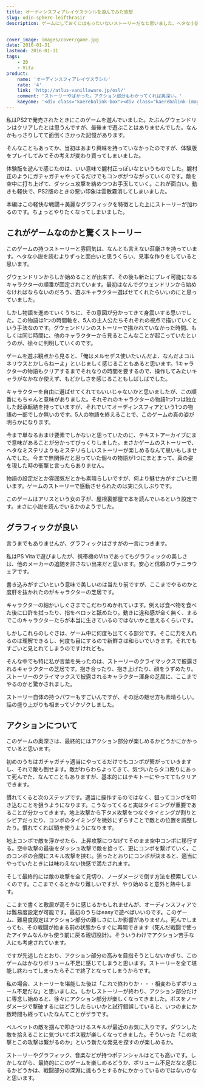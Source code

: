 ```yaml
---
title: オーディンスフィアレイヴスラシルを遊んでみた感想
slug: odin-sphere-leifthrasir
description: ゲームにしておくにはもったいないストーリーだなと思いました。ヘタな小説を読むより面白いストーリー。言うまでもなくこだわりぬかれた美麗なグラフィック。それに軽快な戦闘アクションが加わるのだから面白くないわけがありません。


cover_image: images/cover/game.jpg
date: 2016-01-31
lastmod: 2016-01-31
tags: 
    - 2D
    - Vita
product:
    name: 'オーディンスフィアレイヴスラシル'
    rate: '4'
    link: 'http://atlus-vanillaware.jp/osl/'
    comment: 'ストーリーやばかった。アクション部分もわかってくれば奥深い。'
    kaeyome: '<div class="kaerebalink-box"><div class="kaerebalink-image"><a href="http://www.amazon.co.jp/exec/obidos/ASIN/B011TM800O/illusionspace-22/ref=nosim/" target="_blank" rel="nofollow" ><img src="http://ecx.images-amazon.com/images/I/61dchKsZOqL._SL160_.jpg" style="border: none;" /></a></div><div class="kaerebalink-info"><div class="kaerebalink-name"><a href="http://www.amazon.co.jp/exec/obidos/ASIN/B011TM800O/illusionspace-22/ref=nosim/" target="_blank" rel="nofollow" >オーディンスフィア レイヴスラシル</a><div class="kaerebalink-powered-date">posted with <a href="http://kaereba.com" rel="nofollow" target="_blank">カエレバ</a></div></div><div class="kaerebalink-detail"> アトラス 2016-01-14    </div><div class="kaerebalink-link1"><div class="shoplinkamazon"><a href="http://www.amazon.co.jp/gp/search?keywords=%83I%81%5B%83f%83B%83%93%83X%83t%83B%83A%83%8C%83C%83%94%83X%83%89%83V%83%8B&__mk_ja_JP=%83J%83%5E%83J%83i&tag=illusionspace-22" target="_blank" rel="nofollow" >Amazon</a></div><div class="shoplinkrakuten"><a href="http://hb.afl.rakuten.co.jp/hgc/0e95387f.f2aef20d.0e953880.25e412bd/?pc=http%3A%2F%2Fsearch.rakuten.co.jp%2Fsearch%2Fmall%2F%25E3%2582%25AA%25E3%2583%25BC%25E3%2583%2587%25E3%2582%25A3%25E3%2583%25B3%25E3%2582%25B9%25E3%2583%2595%25E3%2582%25A3%25E3%2582%25A2%25E3%2583%25AC%25E3%2582%25A4%25E3%2583%25B4%25E3%2582%25B9%25E3%2583%25A9%25E3%2582%25B7%25E3%2583%25AB%2F-%2Ff.1-p.1-s.1-sf.0-st.A-v.2%3Fx%3D0%26scid%3Daf_ich_link_urltxt%26m%3Dhttp%3A%2F%2Fm.rakuten.co.jp%2F" target="_blank" rel="nofollow" >楽天市場</a></div><div class="shoplinkyahoo"><a href="http://ck.jp.ap.valuecommerce.com/servlet/referral?sid=3085416&pid=882193779&vc_url=http%3A%2F%2Fsearch.shopping.yahoo.co.jp%2Fsearch%3Fp%3D%25E3%2582%25AA%25E3%2583%25BC%25E3%2583%2587%25E3%2582%25A3%25E3%2583%25B3%25E3%2582%25B9%25E3%2583%2595%25E3%2582%25A3%25E3%2582%25A2%25E3%2583%25AC%25E3%2582%25A4%25E3%2583%25B4%25E3%2582%25B9%25E3%2583%25A9%25E3%2582%25B7%25E3%2583%25AB" target="_blank" rel="nofollow" >Yahooショッピング<img src="http://ad.jp.ap.valuecommerce.com/servlet/gifbanner?sid=3085416&pid=882193779" height="1" width="1" border="0"></a></div></div></div><div class="booklink-footer" style="clear: left"></div></div>'
---
```


私はPS2で発売されたときにこのゲームを遊んでいました。たぶんグウェンドリンはクリアしたとは思うんですが、最後まで遊ぶことはありませんでした。なんかもっさりしてて面倒くさかった記憶があります。

そんなこともあってか、当初はあまり興味を持っていなかったのですが、体験版をプレイしてみてその考えが変わり買ってしまいました。

体験版を遊んで感じたのは、いい意味で朧村正っぽいなというものでした。朧村正のようにガチャガチャやってるだけでもコンボがつながっていくのです。敵を空中に打ち上げて、ダッシュ攻撃を絡めつつお手玉していく。これが面白い。動きも軽快で、PS2版のときの悪い印象は雲散霧消してしまいました。

本編はこの軽快な戦闘＋美麗なグラフィックを特徴とした上にストーリーが加わるのです。ちょっとやりたくなってしまいました。


## これがゲームなのかと驚くストーリー


このゲームの持つストーリーと雰囲気は、なんとも言えない荘厳さを持っています。ヘタな小説を読むよりずっと面白いと思うくらい、見事な作りをしていると思います。

グウェンドリンからしか始めることが出来ず、その後も新たにプレイ可能になるキャラクターの順番が固定されています。最初はなんでグウェンドリンから始めなければならないのだろう、遊ぶキャラクター選ばせてくれたらいいのにと思っていました。

しかし物語を進めていくうちに、その意図が分かってきて身震いする思いでした。この物語は1つの時間軸を、5人の主人公たちそれぞれの視点で描いていくという手法なのです。グウェンドリンのストーリーで描かれていなかった時間、もしくは同じ時間に、他のキャラクターから見るとこんなことが起こっていたというのが、徐々に判明していくのです。

ゲームを遊ぶ観点から見ると、「俺はメルセデス使いたいんだよ、なんだよコルネリウスとかしらねーよ」といじましく感じることもあると思います。1キャラクターの物語もクリアするまでそれなりの時間を要するので、操作してみたいキャラがなかなか使えず、もどかしさを感じることもしばしばでした。

キャラクターを自由に選ばせてくれてもいいじゃないかと思いましたが、この順番にもちゃんと意味がありました。それぞれのキャラクターの物語1つ1つは独立した起承転結を持っていますが、それでいてオーディンスフィアという1つの物語の一部でしか無いのです。5人の物語を終えることで、このゲームの真の姿が明らかになります。

今まで単なるおまけ要素でしかないと思っていたのに、テキストアーカイブにまで意味があることが分かってびっくりしました。まさかゲームのストーリーで、ヘタなミステリよりもミステリらしいストーリーが楽しめるなんて思いもしませんでした。今まで無関係だと思っていた個々の物語が1つにまとまって、真の姿を現した時の衝撃と言ったらありません。

物語の設定だとか雰囲気だとかも素晴らしいですが、何より魅せ方がすごいと思います。ゲームのストーリーで感動させられたのは実に久しぶりです。

このゲームはアリスという女の子が、屋根裏部屋で本を読んでいるという設定です。まさに小説を読んでいるかのようでした。


## グラフィックが良い


言うまでもありませんが、グラフィックはさすがの一言につきます。

私はPS Vitaで遊びましたが、携帯機のVitaであってもグラフィックの美しさは、他のメーカーの追随を許さない出来だと思います。安心と信頼のヴァニラウェアです。

書き込みがすごいという意味で美しいのは当たり前ですが、ここまでやるのかと度肝を抜かれたのがキャラクターの芝居です。

キャラクターの細かいしぐさまでこだわりぬかれています。例えば食べ物を食べた後に口許を拭ったり、指をペロッと舐めたり。動きに違和感が全く無く、まるでこのキャラクターたちが本当に生きているのではないかと思えるくらいです。

しかしこれらのしぐさは、ゲーム中に何度も出てくる部分です。そこに力を入れるのは理解できるし、何度も目にするので新鮮さは和らいでいきます。それでもすごいと見とれてしまうのですけれども。

そんな中でも特に私が言葉を失ったのは、ストーリーのクライマックスで披露されるキャラクターの芝居です。抱き合ったり、抱き上げたり、顔をうずめたり。ストーリーのクライマックスで披露されるキャラクター渾身の芝居に、ここまでやるのかと驚かされました。

ストーリー自体の持つパワーもすごいんですが、その話の魅せ方も素晴らしい。話の盛り上がりも相まってゾクゾクしました。


## アクションについて


このゲームの奥深さは、最終的にはアクション部分が楽しめるかどうかにかかっていると思います。

初めのうちはガチャガチャ適当にやってるだけでもコンボが繋がっていきますし、それで敵も倒せます。敵がわらわらよってきて、気づいたらタコ殴りにあって死んでた、なんてこともありますが、基本的にはテキトーにやっててもクリアできます。

慣れてくると次のステップです。適当に操作するのではなく、狙ってコンボを叩き込むことを狙うようになります。こうなってくると実はタイミングが重要であることが分かってきます。地上攻撃から下タメ攻撃をつなぐタイミングが割りとシビアだったり、コンボのタイミングを微妙にずらすことで敵との位置を調整したり。慣れてくれば頭を使うようになります。

地上コンボで敵を浮かせたら、上昇攻撃につなげてそのまま空中コンボに移行する。空中攻撃の最後をダッシュ攻撃で敵を拾って、更にコンボを繋げていく。このコンボの合間にスキル攻撃を挟む。狙ったとおりにコンボが決まると、適当にやっていたときには味わえない快感で満たされます。

そして最終的には敵の攻撃を全て見切り、ノーダメージで倒す方法を模索していくのです。ここまでくるとかなり難しいですが、やり始めると意外と熱中します。

ここまで書くと敷居が高そうに感じるかもしれませんが、オーディンスフィアでは難易度設定が可能です。最初のうちはeasyで遊べばいいのです。このゲーム、難易度設定はアクション部分の難しさにしか影響がありません。死んでしまっても、その戦闘が始まる前の状態からすぐに再開できます（死んだ戦闘で使ったアイテムなんかも使う前に戻る親切設計）。そういうわけでアクション苦手な人にも考慮されています。

ですが先述したとおり、アクション部分の高みを目指そうとしないかぎり、このゲームはかなりボリューム不足に感じてしまうと思います。ストーリーを全て堪能し終わってしまったらそこで終了となってしまうからです。

私の場合、ストーリーを堪能した後は「これで終わりか・・・相変わらずボリューム不足だな」と思いました。しかしストーリーが終わり、アクション部分だけに専念し始めると、徐々にアクション部分が楽しくなってきました。ボスをノーダメージで撃破するにはどうしたらいいかと試行錯誤していると、いつのまにか数時間も経っていたなんてことがザラです。

ベルベットの敵を掴んで叩きつけるスキルが最近のお気に入りです。ダウンした敵を拾えることに気づいてボス戦が楽しくなってきました。そういった「この攻撃とこの攻撃は繋がるのか」という新たな発見を探すのが楽しめるか。

ストーリーやグラフィック、音楽などが持つポテンシャルはとても高いです。しかしながら、最終的にこのゲームを楽しめるどうか、ボリューム不足だなと感じるかどうかは、戦闘部分の深淵に挑もうとするかにかかっているのではないかなと思います。


  